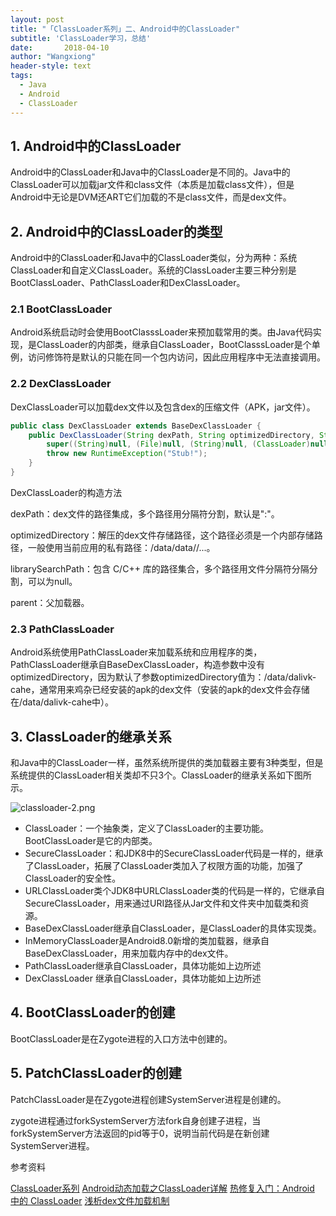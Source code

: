 ```yaml
---
layout: post
title: "「ClassLoader系列」二、Android中的ClassLoader"
subtitle: 'ClassLoader学习，总结'
date:       2018-04-10
author: "Wangxiong"
header-style: text
tags:
  - Java
  - Android
  - ClassLoader
---
```

## 1. Android中的ClassLoader

Android中的ClassLoader和Java中的ClassLoader是不同的。Java中的ClassLoader可以加载jar文件和class文件（本质是加载class文件），但是Android中无论是DVM还ART它们加载的不是class文件，而是dex文件。

## 2. Android中的ClassLoader的类型

Android中的ClassLoader和Java中的ClassLoader类似，分为两种：系统ClassLoader和自定义ClassLoader。系统的ClassLoader主要三种分别是BootClassLoader、PathClassLoader和DexClassLoader。

### 2.1 BootClassLoader

Android系统启动时会使用BootClasssLoader来预加载常用的类。由Java代码实现，是ClassLoader的内部类，继承自ClassLoader，BootClasssLoader是个单例，访问修饰符是默认的只能在同一个包内访问，因此应用程序中无法直接调用。

### 2.2 DexClassLoader

DexClassLoader可以加载dex文件以及包含dex的压缩文件（APK，jar文件）。

```java
public class DexClassLoader extends BaseDexClassLoader {
    public DexClassLoader(String dexPath, String optimizedDirectory, String librarySearchPath, ClassLoader parent) {
        super((String)null, (File)null, (String)null, (ClassLoader)null);
        throw new RuntimeException("Stub!");
    }
}
```

DexClassLoader的构造方法

dexPath：dex文件的路径集成，多个路径用分隔符分割，默认是":"。

optimizedDirectory：解压的dex文件存储路径，这个路径必须是一个内部存储路径，一般使用当前应用的私有路径：/data/data/<Package Name>/...。

librarySearchPath：包含 C/C++ 库的路径集合，多个路径用文件分隔符分隔分割，可以为null。

parent：父加载器。

### 2.3 PathClassLoader

Android系统使用PathClassLoader来加载系统和应用程序的类，PathClassLoader继承自BaseDexClassLoader，构造参数中没有optimizedDirectory，因为默认了参数optimizedDirectory值为：/data/dalivk-cahe，通常用来鸡杂已经安装的apk的dex文件（安装的apk的dex文件会存储在/data/dalivk-cahe中）。

## 3. ClassLoader的继承关系

和Java中的ClassLoader一样，虽然系统所提供的类加载器主要有3种类型，但是系统提供的ClassLoader相关类却不只3个。ClassLoader的继承关系如下图所示。

![classloader-2.png](https://upload-images.jianshu.io/upload_images/10547376-5b380e4ba832f060.png?imageMogr2/auto-orient/strip%7CimageView2/2/w/1240)

- ClassLoader：一个抽象类，定义了ClassLoader的主要功能。BootClassLoader是它的内部类。
- SecureClassLoader：和JDK8中的SecureClassLoader代码是一样的，继承了ClassLoader，拓展了ClassLoader类加入了权限方面的功能，加强了ClassLoader的安全性。
- URLClassLoader类个JDK8中URLClassLoader类的代码是一样的，它继承自SecureClassLoader，用来通过URI路径从Jar文件和文件夹中加载类和资源。
- BaseDexClassLoader继承自ClassLoader，是ClassLoader的具体实现类。
- InMemoryClassLoader是Android8.0新增的类加载器，继承自BaseDexClassLoader，用来加载内存中的dex文件。
- PathClassLoader继承自ClassLoader，具体功能如上边所述
- DexClassLoader 继承自ClassLoader，具体功能如上边所述

## 4. BootClassLoader的创建

BootClassLoader是在Zygote进程的入口方法中创建的。

## 5. PatchClassLoader的创建

PatchClassLoader是在Zygote进程创建SystemServer进程是创建的。

zygote进程通过forkSystemServer方法fork自身创建子进程，当forkSystemServer方法返回的pid等于0，说明当前代码是在新创建SystemServer进程。

参考资料

[ClassLoader系列](http://liuwangshu.cn/application/classloader/2-android-classloader.html)
[Android动态加载之ClassLoader详解](http://www.jianshu.com/p/a620e368389a)
[热修复入门：Android 中的 ClassLoader](http://www.jianshu.com/p/96a72d1a7974)
[浅析dex文件加载机制](http://www.cnblogs.com/lanrenxinxin/p/4712224.html)

